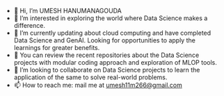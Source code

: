 - 👋 Hi, I’m UMESH HANUMANAGOUDA
- 👀 I’m interested in exploring the world where Data Science makes a difference.
- 🌱 I’m currently updating about cloud computing and have completed Data Science and GenAI. Looking for opportunities to apply the learnings for greater benefits.
- 🔎 You can review the recent repositories about the Data Science projects with modular coding approach and exploration of MLOP tools.
- 💞️ I’m looking to collaborate on Data Science projects to learn the application of the same to solve real-world problems.
- 📫 How to reach me: mail me at umesh11m266@gmail.com

<!---
UMESH266/UMESH266 is a ✨ special ✨ repository because its `README.md` (this file) appears on your GitHub profile.
You can click the Preview link to take a look at your changes.
--->
